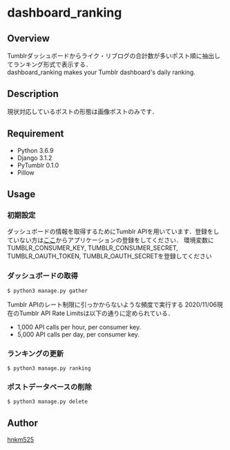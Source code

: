 # dashboard_ranking

## Overview
Tumblrダッシュボードからライク・リブログの合計数が多いポスト順に抽出してランキング形式で表示する．  
dashboard_ranking makes your Tumblr dashboard's daily ranking.  

## Description
現状対応しているポストの形態は画像ポストのみです．

## Requirement
- Python 3.6.9
- Django 3.1.2
- PyTumblr 0.1.0
- Pillow
  
## Usage
### 初期設定
ダッシュボードの情報を取得するためにTumblr APIを用いています．登録をしていない方は[ここ](https://www.tumblr.com/login?redirect_to=%2Foauth%2Fapps)からアプリケーションの登録をしてください．
環境変数にTUMBLR_CONSUMER_KEY, TUMBLR_CONSUMER_SECRET, TUMBLR_OAUTH_TOKEN, TUMBLR_OAUTH_SECRETを登録してください  
### ダッシュボードの取得
```
$ python3 manage.py gather
```
Tumblr APIのレート制限に引っかからないような頻度で実行する
2020/11/06現在のTumblr API Rate Limitsは以下の通りに定められている．  
- 1,000 API calls per hour, per consumer key.  
- 5,000 API calls per day, per consumer key.  

### ランキングの更新
```
$ python3 manage.py ranking
```

### ポストデータベースの削除
```
$ python3 manage.py delete
```

## Author
[hnkm525](https://github.com/hnkm525 "")
